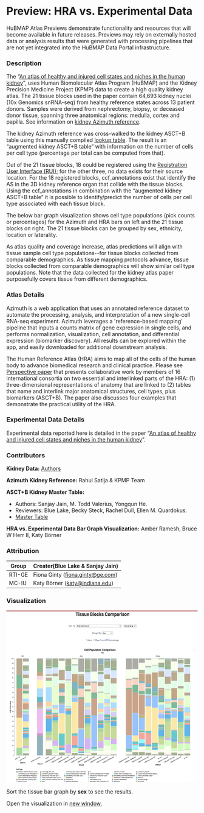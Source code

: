 #  Preview: HRA vs. Experimental Data

HuBMAP Atlas Previews demonstrate functionality and resources that will become available in future releases. Previews may rely on externally hosted data or analysis results that were generated with processing pipelines that are not yet integrated into the HuBMAP Data Portal infrastructure.


### Description

The “[An atlas of healthy and injured cell states and niches in the human kidney](https://www.biorxiv.org/content/10.1101/2021.07.28.454201v1)”, uses Human Biomolecular Atlas Program (HuBMAP) and the Kidney Precision Medicine Project (KPMP) data to create a high quality kidney atlas. The 21 tissue blocks used in the paper contain 64,693 kidney nuclei (10x Genomics snRNA-seq) from healthy reference states across 13 patient donors. Samples were derived from nephrectomy, biopsy, or deceased donor tissue, spanning three anatomical regions: medulla, cortex and papilla. See information on [kidney Azimuth reference](https://azimuth.hubmapconsortium.org/references/#Human%20-%20Kidney). 

The kidney Azimuth reference was cross-walked to the kidney ASCT+B table using this manually compiled [lookup table](https://github.com/hubmapconsortium/azimuth-annotate/blob/main/data/kidney.json). The result is an “augmented kidney ASCT+B table” with information on the number of cells per cell type (percentage per total can be computed from that).  

Out of the 21 tissue blocks, 18 could be registered using the [Registration User Interface (RUI)](https://hubmapconsortium.github.io/ccf-ui/rui); for the other three, no data exists for their source location. For the 18 registered blocks, ccf_annotations exist that identify the AS in the 3D kidney reference organ that collide with the tissue blocks. Using the ccf_annotations in combination with the “augmented kidney ASCT+B table” it is possible to identify/predict the number of cells per cell type associated with each tissue block.   

The below bar graph visualization shows cell type populations (pick counts or percentages) for the Azimuth and HRA bars on left and the 21 tissue blocks on right. The 21 tissue blocks can be grouped by sex, ethnicity, location or laterality.    

As atlas quality and coverage increase, atlas predictions will align with tissue sample cell type populations--for tissue blocks collected from comparable demographics. As tissue mapping protocols advance, tissue blocks collected from comparable demographics will show similar cell type populations. Note that the data collected for the kidney atlas paper purposefully covers tissue from different demographics. 

### Atlas Details

Azimuth is a web application that uses an annotated reference dataset to automate the processing, analysis, and interpretation of a new single-cell RNA-seq experiment. Azimuth leverages a 'reference-based mapping' pipeline that inputs a counts matrix of gene expression in single cells, and performs normalization, visualization, cell annotation, and differential expression (biomarker discovery). All results can be explored within the app, and easily downloaded for additional downstream analysis.  

The Human Reference Atlas (HRA) aims to map all of the cells of the human body to advance biomedical research and clinical practice. Please see [Perspective paper](https://www.nature.com/articles/s41556-021-00788-6) that presents collaborative work by members of 16 international consortia on two essential and interlinked parts of the HRA: (1) three-dimensional representations of anatomy that are linked to (2) tables that name and interlink major anatomical structures, cell types, plus biomarkers (ASCT+B). The paper also discusses four examples that demonstrate the practical utility of the HRA.   

### Experimental Data Details

Experimental data reported here is detailed in the paper “[An atlas of healthy and injured cell states and niches in the human kidney](https://www.biorxiv.org/content/10.1101/2021.07.28.454201v1)”. 

### Contributors

**Kidney Data:** [Authors](https://www.biorxiv.org/content/10.1101/2021.07.28.454201v1)

**Azimuth Kidney Reference:** Rahul Satija & KPMP Team 

**ASCT+B Kidney Master Table:** 
* Authors: Sanjay Jain, M. Todd Valerius, Yongqun He. 
* Reviewers: Blue Lake, Becky Steck, Rachel Dull, Ellen M. Quardokus. 
* [Master Table](https://hubmapconsortium.github.io/ccf-releases/v1.1/docs/asct-b/kidney.html)

**HRA vs. Experimental Data Bar Graph Visualization:** Amber Ramesh, Bruce W Herr II, Katy Börner


### Attribution

| Group  | Creater(Blue Lake & Sanjay Jain) |
|--------|----------------------------------|
| RTI-GE | Fiona Ginty (fiona.ginty@ge.com) |
| MC-IU  | Katy Börner (katy@indiana.edu)   |


### Visualization

<div class="video-container">
    <img src="../img/pilot3.png" height="450" width="100%" allowfullscreen="" frameborder="0">
    </img>
</div>

Sort the tissue bar graph by **sex** to see the results.

Open the visualization in <a target="_blank" href="https://hubmapconsortium.github.io/tissue-bar-graphs/" >new window.</a>

